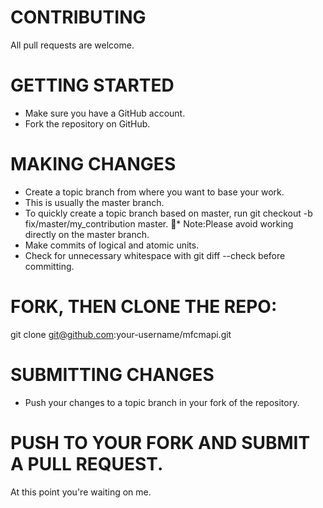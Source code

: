 # CONTRIBUTING
All pull requests are welcome.

# GETTING STARTED
*	Make sure you have a GitHub account.
*	Fork the repository on GitHub.

# MAKING CHANGES
*	Create a topic branch from where you want to base your work.
  *	This is usually the master branch.
  * To quickly create a topic branch based on master, run git checkout -b fix/master/my_contribution master. 
* Note:Please avoid working directly on the master branch.
*	Make commits of logical and atomic units.
*	Check for unnecessary whitespace with git diff --check before committing.

# FORK, THEN CLONE THE REPO:
git clone git@github.com:your-username/mfcmapi.git

# SUBMITTING CHANGES
*	Push your changes to a topic branch in your fork of the repository.

# PUSH TO YOUR FORK AND SUBMIT A PULL REQUEST.
At this point you're waiting on me.

